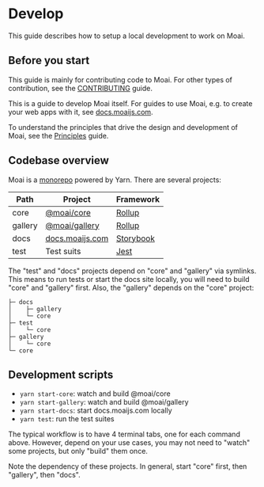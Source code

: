 # Develop

This guide describes how to setup a local development to work on Moai.

## Before you start

This guide is mainly for contributing code to Moai. For other types of contribution, see the [CONTRIBUTING](./CONTRIBUTING.md) guide.

This is a guide to develop Moai itself. For guides to use Moai, e.g. to create your web apps with it, see [docs.moaijs.com](https://docs.moaijs.com).

To understand the principles that drive the design and development of Moai, see the [Principles](https://docs.moaijs.com/?path=/docs/intro-principles--page) guide.

## Codebase overview

Moai is a [monorepo](https://classic.yarnpkg.com/en/docs/workspaces/) powered by Yarn. There are several projects:

| Path    | Project           | Framework   |
| ------- | ----------------- | ----------- |
| core    | [@moai/core]      | [Rollup]    |
| gallery | [@moai/gallery]   | [Rollup]    |
| docs    | [docs.moaijs.com] | [Storybook] |
| test    | Test suits        | [Jest]      |

The "test" and "docs" projects depend on "core" and "gallery" via symlinks. This means to run tests or start the docs site locally, you will need to build "core" and "gallery" first. Also, the "gallery" depends on the "core" project:

```
├─ docs
│    ├─ gallery
│    └─ core
├─ test
│    └─ core
├─ gallery
│    └─ core
└─ core
```

[@moai/core]: https://www.npmjs.com/package/@moai/core
[@moai/gallery]: https://www.npmjs.com/package/@moai/gallery
[docs.moaijs.com]: https://docs.moaijs.com
[storybook]: https://storybook.js.org
[jest]: https://jestjs.io
[next.js]: https://nextjs.org
[rollup]: https://rollupjs.org/guide/en/

## Development scripts

-   `yarn start-core`: watch and build @moai/core
-   `yarn start-gallery`: watch and build @moai/gallery
-   `yarn start-docs`: start docs.moaijs.com locally
-   `yarn test`: run the test suites

The typical workflow is to have 4 terminal tabs, one for each command above. However, depend on your use cases, you may not need to "watch" some projects, but only "build" them once.

Note the dependency of these projects. In general, start "core" first, then "gallery", then "docs".

